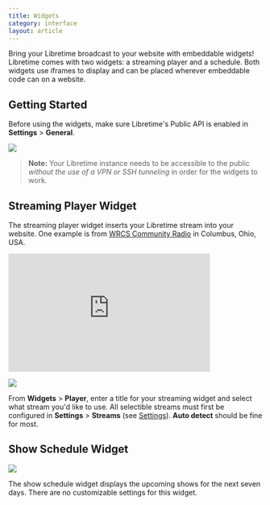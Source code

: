 ```yaml
---
title: Widgets
category: interface
layout: article
---
```


Bring your Libretime broadcast to your website with embeddable widgets! Libretime comes with two widgets: a streaming player and a schedule. Both widgets use iframes to display and can be placed wherever embeddable code can on a website.

## Getting Started

Before using the widgets, make sure Libretime's Public API is enabled in **Settings** > **General**.

![](/img/widgets_settings.png)

> **Note:** Your Libretime instance needs to be accessible to the public _without the use of a VPN or SSH tunneling_ in order for the widgets to work.

## Streaming Player Widget

The streaming player widget inserts your Libretime stream into your website. One example is from [WRCS Community Radio](http://wcrsfm.org/) in Columbus, Ohio, USA.

<iframe frameborder="0" width="400" height="235" src="http://broadcast.wcrsfm.org/embed/player?stream=auto&title=Now Playing"></iframe>

![](/img/widgets_player.png)

From **Widgets** > **Player**, enter a title for your streaming widget and select what stream you'd like to use. All selectible streams must first be configured in **Settings** > **Streams** (see [Settings](/docs/settings)). **Auto detect** should be fine for most.

## Show Schedule Widget

![](/img/widgets_schedule.png)

The show schedule widget displays the upcoming shows for the next seven days. There are no customizable settings for this widget.
